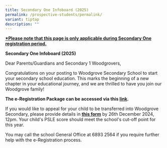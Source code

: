 ```yaml
---
title: Secondary One Infoboard (2025)
permalink: /prospective-students/permalink/
variant: tiptap
description: ""
---
```

<p><strong><u>*Please note that this page is only applicable during Secondary One registration period.</u></strong>
</p>
<p><strong>Secondary One Infoboard (2025)</strong>
</p>
<p>Dear Parents/Guardians and Secondary 1 Woodgrovers,</p>
<p>Congratulations on your posting to Woodgrove Secondary School to start
your secondary school education. This marks the beginning of a new chapter
in your educational journey, and we are thrilled to have you join our Woodgrove
family!</p>
<p><strong>The e-Registration Package can be accessed via this&nbsp;<a href="https://drive.google.com/file/d/1brKnWJwPrXiDIG6jVT0pn8kF4ujiGATr/view?usp=sharing" rel="noopener noreferrer nofollow" target="_blank">link</a>.</strong>
</p>
<p>If you would like to appeal for your child to be transferred into Woodgrove
Secondary, please provide details in&nbsp;<strong><a href="https://go.gov.sg/sec1appealintowgs2025" rel="noopener noreferrer nofollow" target="_blank">this form</a></strong>&nbsp;by
26th December 2024, 12pm. Your child's PSLE score should meet the school's
cut-off point for this year.</p>
<p>You may call the school General Office at 6893 2564 if you require further
help with the e-Registration process.</p>